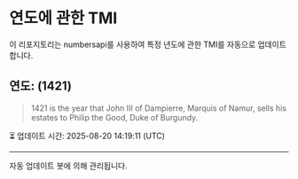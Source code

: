 
# 연도에 관한 TMI

이 리포지토리는 numbersapi를 사용하여 특정 년도에 관한 TMI를 자동으로 업데이트합니다.

## 연도: (1421)
> 1421 is the year that John III of Dampierre, Marquis of Namur, sells his estates to Philip the Good, Duke of Burgundy.

⏳ 업데이트 시간: 2025-08-20 14:19:11 (UTC)

---
자동 업데이트 봇에 의해 관리됩니다.
